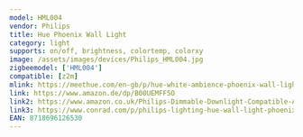 ```yaml
---
model: HML004
vendor: Philips
title: Hue Phoenix Wall Light
category: light
supports: on/off, brightness, colortemp, colorxy
image: /assets/images/devices/Philips_HML004.jpg
zigbeemodel: ['HML004']
compatible: [z2m]
mlink: https://meethue.com/en-gb/p/hue-white-ambience-phoenix-wall-light/3115331PH/support
link: https://www.amazon.de/dp/B00UEMFF5O
link2: https://www.amazon.co.uk/Philips-Dimmable-Downlight-Compatible-Assistant/dp/B00UEMFF5O
link3: https://www.conrad.com/p/philips-lighting-hue-wall-light-phoenix-built-in-led-9-w-warm-white-cold-white-daylight-white-1341802
EAN: 8718696126530
---
```


